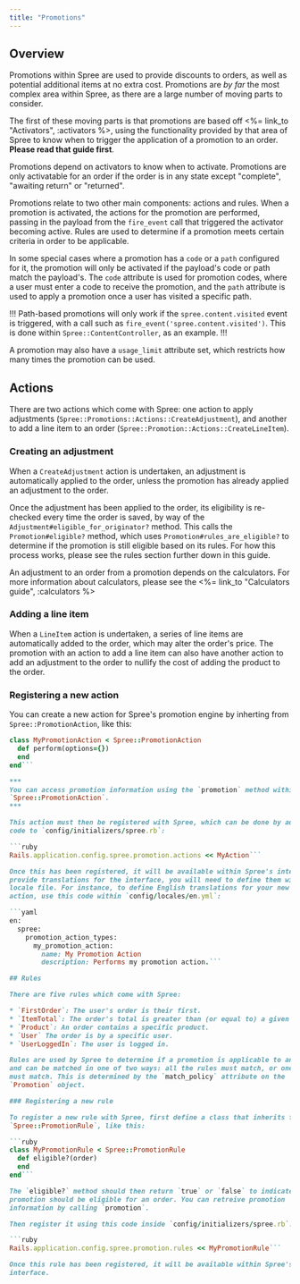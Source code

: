 ```yaml
---
title: "Promotions"
---
```


## Overview

Promotions within Spree are used to provide discounts to orders, as well as
potential additional items at no extra cost. Promotions are *by far* the most
complex area within Spree, as there are a large number of moving parts to
consider.

The first of these moving parts is that promotions are based off
<%= link_to "Activators", :activators %>, using the functionality provided by
that area of Spree to know when to trigger the application of a promotion to an
order. **Please read that guide first**.

Promotions depend on activators to know when to activate. Promotions are only
activatable for an order if the order is in any state except "complete",
"awaiting return" or "returned".

Promotions relate to two other main components: actions and rules. When a
promotion is activated, the actions for the promotion are performed, passing in
the payload from the `fire_event` call that triggered the activator becoming
active. Rules are used to determine if a promotion meets certain criteria in
order to be applicable.

In some special cases where a promotion has a `code` or a `path` configured for
it, the promotion will only be activated if the payload's code or path match the
payload's. The `code` attribute is used for promotion codes, where a user must
enter a code to receive the promotion, and the `path` attribute is used to apply
a promotion once a user has visited a specific path.

!!!
Path-based promotions will only work if the `spree.content.visited` event is
triggered, with a call such as `fire_event('spree.content.visited')`. This is done
within `Spree::ContentController`, as an example.
!!!

A promotion may also have a `usage_limit` attribute set, which restricts how
many times the promotion can be used.

## Actions

There are two actions which come with Spree: one action to apply adjustments
(`Spree::Promotions::Actions::CreateAdjustment`),
and another to add a line item to an order
(`Spree::Promotion::Actions::CreateLineItem`).

### Creating an adjustment

When a `CreateAdjustment` action is undertaken, an adjustment is automatically
applied to the order, unless the promotion has already applied an adjustment to
the order.

Once the adjustment has been applied to the order, its eligibility is re-checked
every time the order is saved, by way of the
`Adjustment#eligible_for_originator?` method. This calls the `Promotion#eligible?`
method, which uses `Promotion#rules_are_eligible?` to determine if the promotion
is still eligible based on its rules. For how this process works, please see the
rules section further down in this guide.

An adjustment to an order from a promotion depends on the calculators. For more
information about calculators, please see the <%= link_to "Calculators guide",
:calculators %>

### Adding a line item

When a `LineItem` action is undertaken, a series of line items are automatically
added to the order, which may alter the order's price. The promotion with an
action to add a line item can also have another action to add an adjustment to
the order to nullify the cost of adding the product to the order.

### Registering a new action

You can create a new action for Spree's promotion engine by inherting from
`Spree::PromotionAction`, like this:

```ruby
class MyPromotionAction < Spree::PromotionAction
  def perform(options={})
  end
end```

***
You can access promotion information using the `promotion` method within any
`Spree::PromotionAction`.
***

This action must then be registered with Spree, which can be done by adding this
code to `config/initializers/spree.rb`:

```ruby
Rails.application.config.spree.promotion.actions << MyAction```

Once this has been registered, it will be available within Spree's interface. To
provide translations for the interface, you will need to define them within your
locale file. For instance, to define English translations for your new promotion
action, use this code within `config/locales/en.yml`:

```yaml
en:
  spree:
    promotion_action_types:
      my_promotion_action:
        name: My Promotion Action
        description: Performs my promotion action.```

## Rules

There are five rules which come with Spree:

* `FirstOrder`: The user's order is their first.
* `ItemTotal`: The order's total is greater than (or equal to) a given value.
* `Product`: An order contains a specific product.
* `User` The order is by a specific user.
* `UserLoggedIn`: The user is logged in.

Rules are used by Spree to determine if a promotion is applicable to an order
and can be matched in one of two ways: all the rules must match, or one rule
must match. This is determined by the `match_policy` attribute on the
`Promotion` object.

### Registering a new rule

To register a new rule with Spree, first define a class that inherits from
`Spree::PromotionRule`, like this:

```ruby
class MyPromotionRule < Spree::PromotionRule
  def eligible?(order)
  end
end```

The `eligible?` method should then return `true` or `false` to indicate if the
promotion should be eligible for an order. You can retreive promotion
information by calling `promotion`.

Then register it using this code inside `config/initializers/spree.rb`:

```ruby
Rails.application.config.spree.promotion.rules << MyPromotionRule```

Once this rule has been registered, it will be available within Spree's
interface.

